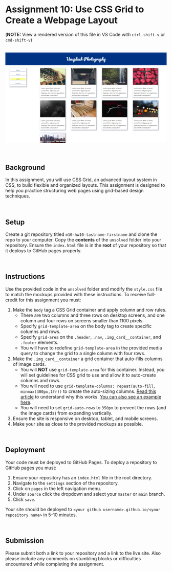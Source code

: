 # Assignment 10: Use CSS Grid to Create a Webpage Layout

(**NOTE:** View a rendered version of this file in VS Code with `ctrl-shift-v` or `cmd-shift-v`)

&nbsp;
![photography page](.github/1920x1080.jpg)

&nbsp;
## Background

In this assignment, you will use CSS Grid, an advanced layout system in CSS, to build flexible and organized layouts. This assignment is designed to help you practice structuring web pages using grid-based design techniques.

&nbsp;
## Setup

Create a git repository titled `m10-hw10-lastname-firstname` and clone the repo to your computer. Copy the **contents** of the `unsolved` folder into your repository. Ensure the `index.html` file is in the **root** of your repository so that it deploys to GitHub pages properly.

&nbsp;
## Instructions

Use the provided code in the `unsolved` folder and modify the `style.css` file to match the mockups provided with these instructions. To receive full-credit for this assignment you must:

1. Make the `body` tag a CSS Grid container and apply column and row rules.
    * There are two columns and three rows on desktop screens, and one column and four rows on screens smaller than 1100 pixels.
    * Specify `grid-template-area` on the body tag to create specific columns and rows.
    * Specify `grid-area` on the `.header`, `.nav`, `.img_card__container`, and `.footer` elements.
    * You will have to redefine `grid-template-area` in the provided media query to change the grid to a single column with four rows.
1. Make the `.img_card__container` a grid container that auto-fills columns of image cards.
    * You will **NOT** use `grid-template-area` for this container. Instead, you will set guidelines for CSS grid to use and allow it to auto-create columns and rows.
    * You will need to use `grid-template-columns: repeat(auto-fill, minmax(300px,1fr))` to create the auto-sizing columns. [Read this article](https://css-tricks.com/auto-sizing-columns-css-grid-auto-fill-vs-auto-fit/) to understand why this works. [You can also see an example here](https://codepen.io/SaraSoueidan/pen/JrLdBQ).
    * You will need to set `grid-auto-rows` to `350px` to prevent the rows (and the image cards) from expanding vertically.
1. Ensure the site is responsive on desktop, tablet, and mobile screens.
1. Make your site as close to the provided mockups as possible.

&nbsp;
## Deployment

Your code must be deployed to GitHub Pages. To deploy a repository to GitHub pages you must:

1. Ensure your repository has an `index.html` file in the root directory.
1. Navigate to the `settings` section of the repository.
1. Click on `pages` in the left navigation menu.
1. Under `source` click the dropdown and select your `master` or `main` branch.
1. Click `save`.

Your site should be deployed to `<your github username>.github.io/<your repository name>` in 5-10 minutes.

&nbsp;
## Submission

Please submit both a link to your repository and a link to the live site. Also please include any comments on stumbling blocks or difficulties encountered while completing the assignment.
